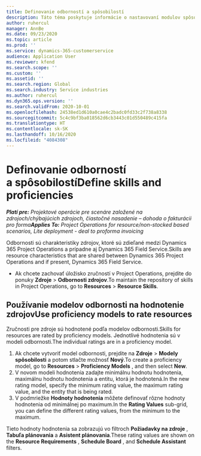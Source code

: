 ```yaml
---
title: Definovanie odborností a spôsobilostí
description: Táto téma poskytuje informácie o nastavovaní modulov spôsobilosti na hodnotenie zdrojov.
author: ruhercul
manager: AnnBe
ms.date: 09/23/2020
ms.topic: article
ms.prod: ''
ms.service: dynamics-365-customerservice
audience: Application User
ms.reviewer: kfend
ms.search.scope: ''
ms.custom: ''
ms.assetid: ''
ms.search.region: Global
ms.search.industry: Service industries
ms.author: ruhercul
ms.dyn365.ops.version: ''
ms.search.validFrom: 2020-10-01
ms.openlocfilehash: 24538ed1d610a0cae4c2badc0fd33c2f738a8338
ms.sourcegitcommit: 5c4c9bf3ba018562d6cb3443c01d550489c415fa
ms.translationtype: HT
ms.contentlocale: sk-SK
ms.lasthandoff: 10/16/2020
ms.locfileid: "4084308"
---
```

# <a name="define-skills-and-proficiencies"></a><span data-ttu-id="369ec-103">Definovanie odborností a spôsobilostí</span><span class="sxs-lookup"><span data-stu-id="369ec-103">Define skills and proficiencies</span></span>

<span data-ttu-id="369ec-104">_**Platí pre:** Projektové operácie pre scenáre založené na zdrojoch/chýbajúcich zdrojoch, čiastočné nasadenie – dohoda o fakturácii pro forma_</span><span class="sxs-lookup"><span data-stu-id="369ec-104">_**Applies To:** Project Operations for resource/non-stocked based scenarios, Lite deployment - deal to proforma invoicing_</span></span>

<span data-ttu-id="369ec-105">Odbornosti sú charakteristiky zdrojov, ktoré sú zdieľané medzi Dynamics 365 Project Operations a prípadne aj Dynamics 365 Field Service.</span><span class="sxs-lookup"><span data-stu-id="369ec-105">Skills are resource characteristics that are shared between Dynamics 365 Project Operations and if present, Dynamics 365 Field Service.</span></span> 

- <span data-ttu-id="369ec-106">Ak chcete zachovať úložisko zručností v Project Operations, prejdite do ponuky **Zdroje** \> **Odbornosti zdrojov**.</span><span class="sxs-lookup"><span data-stu-id="369ec-106">To maintain the repository of skills in Project Operations, go to **Resources** \> **Resource Skills**.</span></span> 

## <a name="use-proficiency-models-to-rate-resources"></a><span data-ttu-id="369ec-107">Používanie modelov odbornosti na hodnotenie zdrojov</span><span class="sxs-lookup"><span data-stu-id="369ec-107">Use proficiency models to rate resources</span></span>

<span data-ttu-id="369ec-108">Zručnosti pre zdroje sú hodnotené podľa modelov odbornosti.</span><span class="sxs-lookup"><span data-stu-id="369ec-108">Skills for resources are rated by proficiency models.</span></span> <span data-ttu-id="369ec-109">Jednotlivé hodnotenia sú v modeli odbornosti.</span><span class="sxs-lookup"><span data-stu-id="369ec-109">The individual ratings are in a proficiency model.</span></span> 

1. <span data-ttu-id="369ec-110">Ak chcete vytvoriť model odbornosti, prejdite na **Zdroje** \> **Modely spôsobilosti** a potom stlačte možnosť **Nový**.</span><span class="sxs-lookup"><span data-stu-id="369ec-110">To create a proficiency model, go to **Resources** \> **Proficiency Models** , and then select **New**.</span></span>
2. <span data-ttu-id="369ec-111">V novom modeli hodnotenia zadajte minimálnu hodnotu hodnotenia, maximálnu hodnotu hodnotenia a entitu, ktorá je hodnotená.</span><span class="sxs-lookup"><span data-stu-id="369ec-111">In the new rating model, specify the minimum rating value, the maximum rating value, and the entity that is being rated.</span></span>
3. <span data-ttu-id="369ec-112">V podmriežke **Hodnoty hodnotenia** môžete definovať rôzne hodnoty hodnotenia od minimálnej po maximum.</span><span class="sxs-lookup"><span data-stu-id="369ec-112">In the **Rating Values** sub-grid, you can define the different rating values, from the minimum to the maximum.</span></span>


<span data-ttu-id="369ec-113">Tieto hodnoty hodnotenia sa zobrazujú vo filtroch **Požiadavky na zdroje** , **Tabuľa plánovania** a **Asistent plánovania**.</span><span class="sxs-lookup"><span data-stu-id="369ec-113">These rating values are shown on the **Resource Requirements** , **Schedule Board** , and **Schedule Assistant** filters.</span></span>
